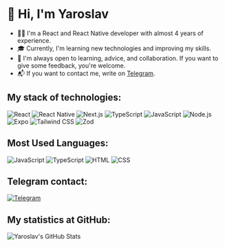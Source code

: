 # 👋 Hi, I'm Yaroslav

- 🧑‍💻 I'm a React and React Native developer with almost 4 years of experience.
- 🎓 Currently, I'm learning new technologies and improving my skills.
- 🌱 I'm always open to learning, advice, and collaboration. If you want to give some feedback, you're welcome.
- 📬 If you want to contact me, write on [Telegram](https://t.me/your_telegram_username).

## My stack of technologies:

![React](https://img.shields.io/badge/React-61DAFB?style=for-the-badge&logo=react&logoColor=white)
![React Native](https://img.shields.io/badge/React_Native-61DAFB?style=for-the-badge&logo=react&logoColor=white)
![Next.js](https://img.shields.io/badge/Next.js-000000?style=for-the-badge&logo=nextdotjs&logoColor=white)
![TypeScript](https://img.shields.io/badge/TypeScript-3178C6?style=for-the-badge&logo=typescript&logoColor=white)
![JavaScript](https://img.shields.io/badge/JavaScript-F7DF1E?style=for-the-badge&logo=javascript&logoColor=black)
![Node.js](https://img.shields.io/badge/Node.js-339933?style=for-the-badge&logo=nodedotjs&logoColor=white)
![Expo](https://img.shields.io/badge/Expo-000020?style=for-the-badge&logo=expo&logoColor=white)
![Tailwind CSS](https://img.shields.io/badge/Tailwind_CSS-06B6D4?style=for-the-badge&logo=tailwind-css&logoColor=white)
![Zod](https://img.shields.io/badge/Zod-3178C6?style=for-the-badge&logo=typescript&logoColor=white)

## Most Used Languages:

![JavaScript](https://img.shields.io/badge/JavaScript-F7DF1E?style=for-the-badge&logo=javascript&logoColor=black) 
![TypeScript](https://img.shields.io/badge/TypeScript-3178C6?style=for-the-badge&logo=typescript&logoColor=white) 
![HTML](https://img.shields.io/badge/HTML-E34F26?style=for-the-badge&logo=html5&logoColor=white) 
![CSS](https://img.shields.io/badge/CSS-1572B6?style=for-the-badge&logo=css3&logoColor=white) 

## Telegram contact:
[![Telegram](https://img.shields.io/badge/Telegram-2CA5E0?style=for-the-badge&logo=telegram&logoColor=white)](https://t.me/your_telegram_username)

## My statistics at GitHub:

![Yaroslav's GitHub Stats](https://github-readme-stats.vercel.app/api?username=your_github_username&show_icons=true&theme=dark&count_private=true&hide=contribs,prs)
